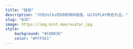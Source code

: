 ```yaml
---
title: "娃娃"
description: "只玩Volks的DD和MDD娃娃，以COSPLAY角色为主。"
slug: "BJD"
image: https://img.mint.moe/avatar.jpg
style:
    background: "#C80036"
    color: "#FFF5E1"
---
```

